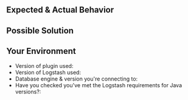 <!-- 
Please remember that I have not got access to, nor tested, every JDBC driver available. Nor do I have experience with every database engine.  
Help me to help you, by giving me as much information as possible, and understand that I won't necessarily have the answers immediately.
-->

<!--- Provide a general summary of the issue in the Title above -->

## Expected & Actual Behavior
<!--- If you're describing a bug, tell us what should happen, and what is actually happening, and if necessary how to reproduce it -->
<!--- If you're suggesting a change/improvement, tell us how it should work -->

## Possible Solution
<!--- Not obligatory, but suggest a fix/reason for the bug, -->
<!--- or ideas how to implement the addition or change -->

## Your Environment
<!--- Include as many relevant details about the environment you experienced the bug in -->
* Version of plugin used: 
* Version of Logstash used:  
* Database engine & version you're connecting to: 
* Have you checked you've met the Logstash requirements for Java versions?: 
